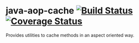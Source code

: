 java-aop-cache [![Build Status](https://api.travis-ci.org/repositories/delr3ves/java-aop-cache.svg)](https://travis-ci.org/delr3ves/java-aop-cache) [![Coverage Status](https://coveralls.io/repos/delr3ves/java-aop-cache/badge.png?branch=master)](https://coveralls.io/r/delr3ves/java-aop-cache?branch=master)
==============

Provides utilities to cache methods in an aspect oriented way.

